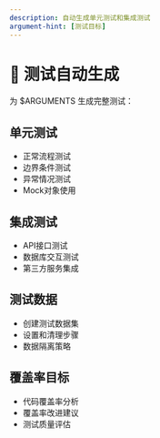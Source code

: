 ```yaml
---
description: 自动生成单元测试和集成测试
argument-hint: [测试目标]
---
```


# 🧪 测试自动生成

为 $ARGUMENTS 生成完整测试：

## 单元测试
- 正常流程测试
- 边界条件测试
- 异常情况测试
- Mock对象使用

## 集成测试
- API接口测试
- 数据库交互测试
- 第三方服务集成

## 测试数据
- 创建测试数据集
- 设置和清理步骤
- 数据隔离策略

## 覆盖率目标
- 代码覆盖率分析
- 覆盖率改进建议
- 测试质量评估